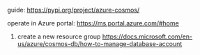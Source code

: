 guide:
https://pypi.org/project/azure-cosmos/

operate in Azure portal:
https://ms.portal.azure.com/#home

1. create a new resource group
https://docs.microsoft.com/en-us/azure/cosmos-db/how-to-manage-database-account
